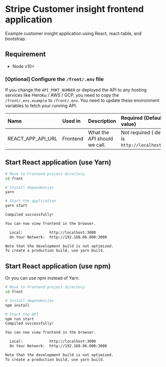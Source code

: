 # Stripe Customer insight frontend application

Example customer insight application using React, react-table, and bootstrap.

## Requirement

- Node v10+

### [Optional] Configure the `/front/.env` file

If you change the `API_PORT_NUMBER` or deployed the API to any hosting services like Heroku / AWS / GCP, you need to copy the `/front/.env.example` to `/front/.env`.
You need to update these environment variables to fetch your running API.

|Name|Used in|Description|Required (Default value)|
|:--|:--|:--|:--|
|REACT_APP_API_URL| Frontend | What the API should we call. | Not required ( default is `http://localhost:3100`) |

## Start React application (use Yarn)

```bash
# Move to Frontend project directory
cd front

# Install dependencies
yarn

# Start the application
yarn start

Compiled successfully!

You can now view frontend in the browser.

  Local:            http://localhost:3000
  On Your Network:  http://192.168.86.000:3000

Note that the development build is not optimized.
To create a production build, use yarn build.
```

## Start React application (use npm)

Or you can use npm instead of Yarn.

```bash
# Move to Frontend project directory
cd front

# Install dependencies
npm install

# Start the API
npm run start
Compiled successfully!

You can now view frontend in the browser.

  Local:            http://localhost:3000
  On Your Network:  http://192.168.86.000:3000

Note that the development build is not optimized.
To create a production build, use yarn build.
```
